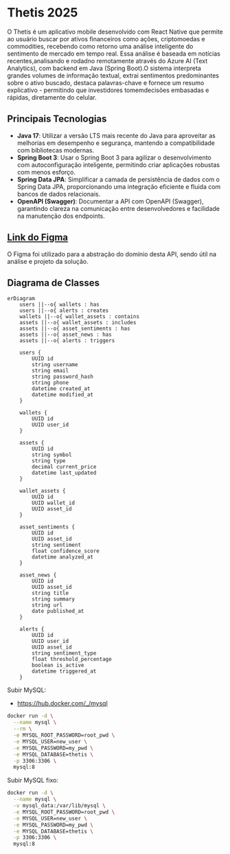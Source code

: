 # Thetis 2025

O Thetis é um aplicativo mobile desenvolvido com React Native que permite ao usuário buscar por ativos financeiros como ações, criptomoedas e commodities, recebendo como retorno uma análise inteligente do sentimento de mercado em tempo real. Essa análise é baseada em notícias recentes,analisando e rodadno remotamente através do Azure AI (Text Analytics), com backend em Java (Spring Boot).O sistema interpreta grandes volumes de informação textual, extrai sentimentos predominantes sobre o ativo buscado, destaca palavras-chave e fornece um resumo explicativo - permitindo que investidores tomemdecisões embasadas e rápidas, diretamente do celular.

## Principais Tecnologias

- **Java 17**: Utilizar a versão LTS mais recente do Java para aproveitar as melhorias em desempenho e segurança, mantendo a compatibilidade com bibliotecas modernas.
- **Spring Boot 3**: Usar o Spring Boot 3 para agilizar o desenvolvimento com autoconfiguração inteligente, permitindo criar aplicações robustas com menos esforço.
- **Spring Data JPA**: Simplificar a camada de persistência de dados com o Spring Data JPA, proporcionando uma integração eficiente e fluida com bancos de dados relacionais.
- **OpenAPI (Swagger)**: Documentar a API com OpenAPI (Swagger), garantindo clareza na comunicação entre desenvolvedores e facilidade na manutenção dos endpoints.

## [Link do Figma]()

O Figma foi utilizado para a abstração do domínio desta API, sendo útil na análise e projeto da solução.

## Diagrama de Classes

```mermaid
erDiagram
    users ||--o{ wallets : has
    users ||--o{ alerts : creates
    wallets ||--o{ wallet_assets : contains
    assets ||--o{ wallet_assets : includes
    assets ||--o{ asset_sentiments : has
    assets ||--o{ asset_news : has
    assets ||--o{ alerts : triggers
    
    users {
        UUID id
        string username
        string email
        string password_hash
        string phone
        datetime created_at
        datetime modified_at
    }

    wallets {
        UUID id
        UUID user_id
    }

    assets {
        UUID id
        string symbol
        string type
        decimal current_price
        datetime last_updated
    }

    wallet_assets {
        UUID id
        UUID wallet_id
        UUID asset_id
    }

    asset_sentiments {
        UUID id
        UUID asset_id
        string sentiment
        float confidence_score
        datetime analyzed_at
    }

    asset_news {
        UUID id
        UUID asset_id
        string title
        string summary
        string url
        date published_at
    }

    alerts {
        UUID id
        UUID user_id
        UUID asset_id
        string sentiment_type
        float threshold_percentage
        boolean is_active
        datetime triggered_at
    }
```

Subir MySQL:

- https://hub.docker.com/_/mysql

```sh
docker run -d \
  --name mysql \
  --rm \
  -e MYSQL_ROOT_PASSWORD=root_pwd \
  -e MYSQL_USER=new_user \
  -e MYSQL_PASSWORD=my_pwd \
  -e MYSQL_DATABASE=thetis \
  -p 3306:3306 \
  mysql:8
```

Subir MySQL fixo:
```sh
docker run -d \
  --name mysql \
  -v mysql_data:/var/lib/mysql \
  -e MYSQL_ROOT_PASSWORD=root_pwd \
  -e MYSQL_USER=new_user \
  -e MYSQL_PASSWORD=my_pwd \
  -e MYSQL_DATABASE=thetis \
  -p 3306:3306 \
  mysql:8
  ```